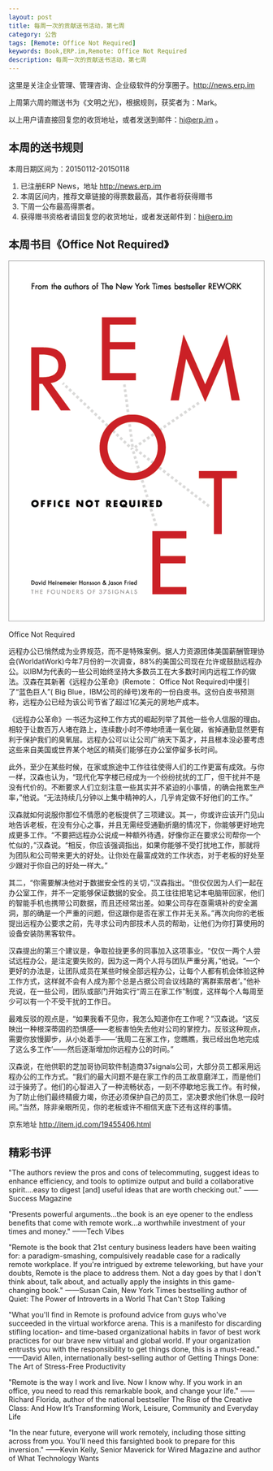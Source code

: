 ```yaml
---
layout: post
title: 每周一次的贡献送书活动，第七周
category: 公告
tags: [Remote: Office Not Required]
keywords: Book,ERP.im,Remote: Office Not Required
description: 每周一次的贡献送书活动，第七周
---
```


这里是关注企业管理、管理咨询、企业级软件的分享圈子。<http://news.erp.im>

上周第六周的赠送书为《文明之光》，根据规则，获奖者为：Mark。

以上用户请直接回复您的收货地址，或者发送到邮件：hi@erp.im 。

## 本周的送书规则

本周日期区间为：20150112-20150118

1. 已注册ERP News，地址 <http://news.erp.im>
2. 本周区间内，推荐文章链接的得票数最高，其作者将获得赠书
3. 下周一公布最高得票者。
4. 获得赠书资格者请回复您的收货地址，或者发送邮件到：hi@erp.im

## 本周书目《Office Not Required》

![Office Not Required](/public/blog/Remote.png)

Office Not Required

远程办公已悄然成为业界规范，而不是特殊案例。据人力资源团体美国薪酬管理协会(WorldatWork)今年7月份的一次调查，88%的美国公司现在允许或鼓励远程办公。以IBM为代表的一些公司始终坚持大多数员工在大多数时间内远程工作的做法。汉森在其新著《远程办公革命》(Remote： Office Not Required)中援引了“蓝色巨人”( Big Blue，IBM公司的绰号)发布的一份白皮书。这份白皮书预测称，远程办公已经为该公司节省了超过1亿美元的房地产成本。

《远程办公革命》一书还为这种工作方式的崛起列举了其他一些令人信服的理由。相较于让数百万人堵在路上，连续数小时不停地喷涌一氧化碳，省掉通勤显然更有利于保护我们的臭氧层。远程办公可以让公司广纳天下英才，并且根本没必要考虑这些来自美国或世界某个地区的精英们能够在办公室停留多长时间。

此外，至少在某些时候，在家或旅途中工作往往使得人们的工作更富有成效。与你一样，汉森也认为，“现代化写字楼已经成为一个纷纷扰扰的工厂，但干扰并不是没有代价的。不断要求人们立刻注意一些其实并不紧迫的小事情，的确会拖累生产率，”他说。“无法持续几分钟以上集中精神的人，几乎肯定做不好他们的工作。”

汉森就如何说服你那位不情愿的老板提供了三项建议。其一，你或许应该开门见山地告诉老板，在没有分心之事，并且无需经受通勤折磨的情况下，你能够更好地完成更多工作。“不要把远程办公说成一种额外待遇，好像你正在要求公司帮你一个忙似的，”汉森说。“相反，你应该强调指出，如果你能够不受打扰地工作，那就将为团队和公司带来更大的好处。让你处在最富成效的工作状态，对于老板的好处至少跟对于你自己的好处一样大。”

其二，“你需要解决他对于数据安全性的关切，”汉森指出。“但仅仅因为人们一起在办公室工作，并不一定能够保证数据的安全。员工往往把笔记本电脑带回家，他们的智能手机也携带公司数据，而且还经常出差。如果公司存在亟需填补的安全漏洞，那的确是一个严重的问题，但这跟你是否在家工作并无关系。”再次向你的老板提出远程办公要求之前，先寻求公司内部技术人员的帮助，让他们为你打算使用的设备安装防黑客软件。

汉森提出的第三个建议是，争取拉拢更多的同事加入这项事业。“仅仅一两个人尝试远程办公，是注定要失败的，因为这一两个人将与团队严重分离，”他说。“一个更好的办法是，让团队成员在某些时候全部远程办公，让每个人都有机会体验这种工作方式，这样就不会有人成为那个总是占据公司会议线路的‘离群索居者’。”他补充说，在一些公司，团队或部门开始实行“周三在家工作”制度，这样每个人每周至少可以有一个不受干扰的工作日。

最难反驳的观点是，“如果我看不见你，我怎么知道你在工作呢？”汉森说。“这反映出一种根深蒂固的恐惧感——老板害怕失去他对公司的掌控力。反驳这种观点，需要你放慢脚步，从小处着手——‘我周二在家工作，您瞧瞧，我已经出色地完成了这么多工作’——然后逐渐增加你远程办公的时间。”

汉森说，在他供职的芝加哥协同软件制造商37signals公司，大部分员工都采用远程办公的工作方式。“我们的最大问题不是在家工作的员工故意磨洋工，而是他们过于操劳了。他们的心智进入了一种流畅状态，一刻不停歇地忘我工作。有时候，为了防止他们最终精疲力竭，你还必须保护自己的员工，坚决要求他们休息一段时间。”当然，除非亲眼所见，你的老板或许不相信天底下还有这样的事情。

京东地址 <http://item.jd.com/19455406.html>

## 精彩书评

"The authors review the pros and cons of telecommuting, suggest ideas to enhance efficiency, and tools to optimize output and build a collaborative spirit….easy to digest [and] useful ideas that are worth checking out."
——Success Magazine

"Presents powerful arguments…the book is an eye opener to the endless benefits that come with remote work...a worthwhile investment of your times and money."
——Tech Vibes

"Remote is the book that 21st century business leaders have been waiting for: a paradigm-smashing, compulsively readable case for a radically remote workplace. If you're intrigued by extreme teleworking, but have your doubts, Remote is the place to address them. Not a day goes by that I don't think about, talk about, and actually apply the insights in this game-changing book."
——Susan Cain, New York Times bestselling author of Quiet: The Power of Introverts in a World That Can't Stop Talking

"What you'll find in Remote is profound advice from guys who've succeeded in the virtual workforce arena. This is a manifesto for discarding stifling location- and time-based organizational habits in favor of best work practices for our brave new virtual and global world. If your organization entrusts you with the responsibility to get things done, this is a must-read.”
——David Allen, internationally best-selling author of Getting Things Done: The Art of Stress-Free Productivity

"Remote is the way I work and live. Now I know why. If you work in an office, you need to read this remarkable book, and change your life."
——Richard Florida, author of the national bestseller The Rise of the Creative Class: And How It’s Transforming Work, Leisure, Community and Everyday Life

"In the near future, everyone will work remotely, including those sitting across from you. You'll need this farsighted book to prepare for this inversion."
——Kevin Kelly, Senior Maverick for Wired Magazine and author of What Technology Wants
